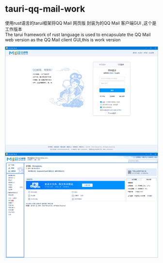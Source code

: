 # tauri-qq-mail-work
使用rust语言的tarui框架将QQ Mail 网页版 封装为的QQ Mail 客户端GUI ,这个是工作版本  
The tarui framework of rust language is used to encapsulate the QQ Mail web version as the QQ Mail client GUI,this is work version

![](README_files/1.jpg)
![](README_files/2.jpg)